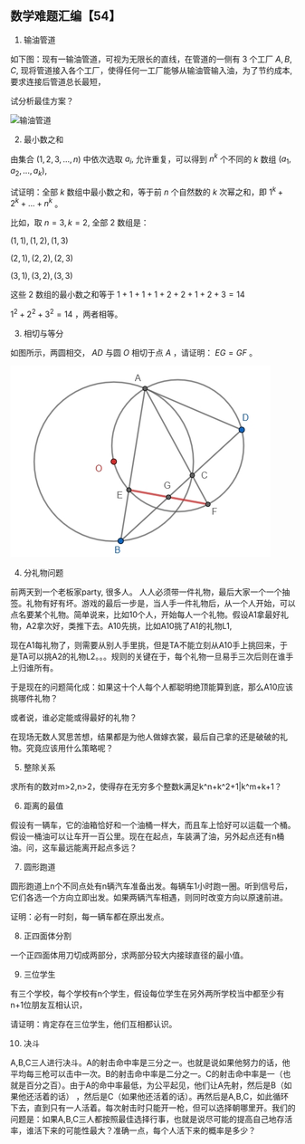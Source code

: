 ## 数学难题汇编【54】

1. 输油管道

如下图：现有一输油管道，可视为无限长的直线，在管道的一侧有 $3$ 个工厂 $A,B,C,$ 现将管道接入各个工厂，使得任何一工厂能够从输油管输入油，为了节约成本,要求连接后管道总长最短，

试分析最佳方案？

![输油管道](/pics/p51-1.png)




2. 最小数之和

由集合 $(1,2,3,...,n)$ 中依次选取 $a_i,$ 允许重复，可以得到 $n^k$ 个不同的 $k$ 数组 $(a_1,a_2,...,a_k),$ 

试证明：全部 $k$ 数组中最小数之和，等于前 $n$ 个自然数的 $k$ 次幂之和，即 $1^k+2^k+...+n^k$ 。

比如，取 $n=3,k=2,$ 全部 $2$ 数组是： 

$(1,1),(1,2),(1,3)$

$(2,1),(2,2),(2,3)$

$(3,1),(3,2),(3,3)$

这些 $2$ 数组的最小数之和等于 $1+1+1+1+2+2+1+2+3=14$

$1^2+2^2+3^2=14$ ，两者相等。

3. 相切与等分

如图所示，两圆相交， $AD$ 与圆 $O$ 相切于点 $A$ ，请证明： $EG=GF$ 。

![如图](/pics/p49-1.png)

4. 分礼物问题

前两天到一个老板家party, 很多人。
人人必须带一件礼物，最后大家一个一个抽签。礼物有好有坏。游戏的最后一步是，当人手一件礼物后，从一个人开始，可以点名要某个礼物。简单说来，比如10个人，开始每人一个礼物。假设A1拿最好礼物，A2拿次好，类推下去。A10先挑，比如A10挑了A1的礼物L1,

现在A1每礼物了，则需要从别人手里挑，但是TA不能立刻从A10手上挑回来，于是TA可以挑A2的礼物L2。。。规则的关键在于，每个礼物一旦易手三次后则在谁手上归谁所有。

于是现在的问题简化成：如果这十个人每个人都聪明绝顶能算到底，那么A10应该挑哪件礼物？

或者说，谁必定能或得最好的礼物？

在现场无数人冥思苦想，结果都是为他人做嫁衣裳，最后自己拿的还是破破的礼物。究竟应该用什么策略呢？

5. 整除关系

求所有的数对m>2,n>2，使得存在无穷多个整数k满足k^n+k^2+1|k^m+k+1？

6. 距离的最值

假设有一辆车，它的油箱恰好和一个油桶一样大，而且车上恰好可以运载一个桶。假设一桶油可以让车开一百公里。现在在起点，车装满了油，另外起点还有n桶油。问，这车最远能离开起点多远？

7. 圆形跑道

圆形跑道上n个不同点处有n辆汽车准备出发。每辆车1小时跑一圈。听到信号后，它们各选一个方向立即出发。如果两辆汽车相遇，则同时改变方向以原速前进。

证明：必有一时刻，每一辆车都在原出发点。

8. 正四面体分割

一个正四面体用刀切成两部分，求两部分较大内接球直径的最小值。

9. 三位学生

有三个学校，每个学校有n个学生，假设每位学生在另外两所学校当中都至少有n+1位朋友互相认识，

请证明：肯定存在三位学生，他们互相都认识。

10. 决斗

A,B,C三人进行决斗。A的射击命中率是三分之一。也就是说如果他努力的话，他平均每三枪可以击中一次。B的射击命中率是二分之一。C的射击命中率是一（也就是百分之百）。由于A的命中率最低，为公平起见，他们让A先射，然后是B（如果他还活着的话） ，然后是C（如果他还活着的话）。再然后是A,B,C，如此循环下去，直到只有一人活着。每次射击时只能开一枪，但可以选择朝哪里开。我们的问题是：如果A,B,C三人都按照最佳选择行事，也就是说尽可能的提高自己地存活率，谁活下来的可能性最大？准确一点，每个人活下来的概率是多少？

